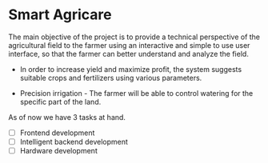 # Smart Agricare

The main objective of the project is to provide a technical perspective of the agricultural field to the farmer using an interactive and simple to use user interface, so that the farmer can better understand and analyze the field. 

* In order to increase yield and maximize profit, the system suggests suitable crops and fertilizers using various parameters.

* Precision irrigation - The farmer will be able to control watering for the specific part of the land.

As of now we have 3 tasks at hand.

- [ ] Frontend development 
- [ ] Intelligent backend development
- [ ] Hardware development